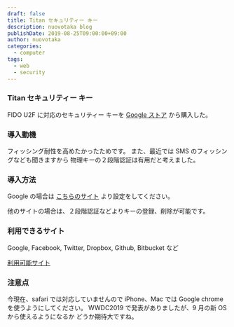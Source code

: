 ```yaml
---
draft: false
title: Titan セキュリティー キー
description: nuovotaka blog
publishDate: 2019-08-25T09:00:00+09:00
author: nuovotaka
categories:
  - computer
tags:
  - web
  - security
---
```


### Titan セキュリティー キー

FIDO U2F に対応のセキュリティー キーを
[Google ストア](https://store.google.com/product/titan_security_key_kit)
から購入した。

### 導入動機

フィッシング耐性を高めたかったためです。
また、最近では SMS のフィッシングなども聞きますから
物理キーの２段階認証は有用だと考えました。

### 導入方法

Google の場合は
[こちらのサイト](https://support.google.com/titansecuritykey/answer/6103523?hl=ja&ref_topic=9115486)
より設定をしてください。

他のサイトの場合は、２段階認証などよりキーの登録、削除が可能です。

### 利用できるサイト

Google, Facebook, Twitter, Dropbox, Github, Bitbucket など

[利用可能サイト](https://www.dongleauth.info)

### 注意点

今現在、safari では対応していませんので iPhone、Mac では
Google chrome を使うようにしてください。
WWDC2019 で発表がありましたが、9 月の新 OS から使えるようになるか
どうか期待大ですね。
